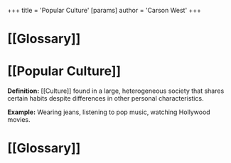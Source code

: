 +++
 title = 'Popular Culture'
[params]
	author = 'Carson West'
+++
# [[Glossary]]

# [[Popular Culture]] 
**Definition:**  [[Culture]] found in a large, heterogeneous society that shares certain habits despite differences in other personal characteristics.

**Example:**  Wearing jeans, listening to pop music, watching Hollywood movies.

# [[Glossary]]